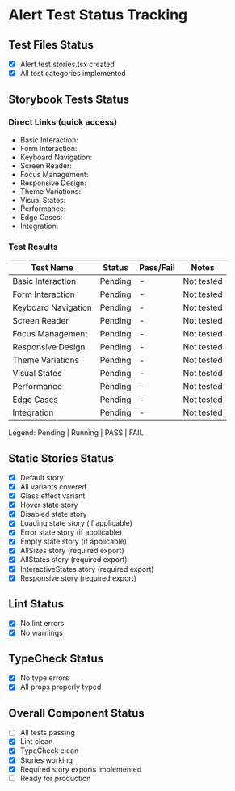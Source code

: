 # Alert Test Status Tracking

## Test Files Status

- [x] Alert.test.stories.tsx created
- [x] All test categories implemented

## Storybook Tests Status

### Direct Links (quick access)

- Basic Interaction: <paste URL from UI>
- Form Interaction: <paste URL from UI>
- Keyboard Navigation: <paste URL from UI>
- Screen Reader: <paste URL from UI>
- Focus Management: <paste URL from UI>
- Responsive Design: <paste URL from UI>
- Theme Variations: <paste URL from UI>
- Visual States: <paste URL from UI>
- Performance: <paste URL from UI>
- Edge Cases: <paste URL from UI>
- Integration: <paste URL from UI>

### Test Results

| Test Name            | Status  | Pass/Fail | Notes       |
| -------------------- | ------- | --------- | ----------- |
| Basic Interaction    | Pending | -         | Not tested  |
| Form Interaction     | Pending | -         | Not tested  |
| Keyboard Navigation  | Pending | -         | Not tested  |
| Screen Reader        | Pending | -         | Not tested  |
| Focus Management     | Pending | -         | Not tested  |
| Responsive Design    | Pending | -         | Not tested  |
| Theme Variations     | Pending | -         | Not tested  |
| Visual States        | Pending | -         | Not tested  |
| Performance          | Pending | -         | Not tested  |
| Edge Cases           | Pending | -         | Not tested  |
| Integration          | Pending | -         | Not tested  |

Legend: Pending | Running | PASS | FAIL

## Static Stories Status

- [x] Default story
- [x] All variants covered
- [x] Glass effect variant
- [x] Hover state story
- [x] Disabled state story
- [x] Loading state story (if applicable)
- [x] Error state story (if applicable)
- [x] Empty state story (if applicable)
- [x] AllSizes story (required export)
- [x] AllStates story (required export)  
- [x] InteractiveStates story (required export)
- [x] Responsive story (required export)

## Lint Status

- [x] No lint errors
- [x] No warnings

## TypeCheck Status

- [x] No type errors
- [x] All props properly typed

## Overall Component Status

- [ ] All tests passing
- [x] Lint clean
- [x] TypeCheck clean
- [x] Stories working
- [x] Required story exports implemented
- [ ] Ready for production